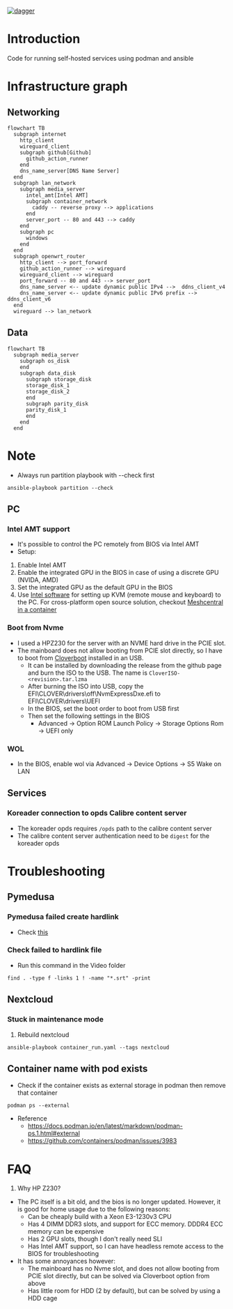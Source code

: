 [![dagger](https://github.com/zephyros-dev/media-server/actions/workflows/deployment.yaml/badge.svg)](https://github.com/zephyros-dev/media-server/actions/workflows/deployment.yaml)

# Introduction

Code for running self-hosted services using podman and ansible

# Infrastructure graph

## Networking

```mermaid
flowchart TB
  subgraph internet
    http_client
    wireguard_client
    subgraph github[Github]
      github_action_runner
    end
    dns_name_server[DNS Name Server]
  end
  subgraph lan_network
    subgraph media_server
      intel_amt[Intel AMT]
      subgraph container_network
        caddy -- reverse proxy --> applications
      end
      server_port -- 80 and 443 --> caddy
    end
    subgraph pc
      windows
    end
  end
  subgraph openwrt_router
    http_client --> port_forward
    github_action_runner --> wireguard
    wireguard_client --> wireguard
    port_forward -- 80 and 443 --> server_port
    dns_name_server <-- update dynamic public IPv4 -->  ddns_client_v4
    dns_name_server <-- update dynamic public IPv6 prefix -->  ddns_client_v6
  end
  wireguard --> lan_network
```

## Data

```mermaid
flowchart TB
  subgraph media_server
    subgraph os_disk
    end
    subgraph data_disk
      subgraph storage_disk
      storage_disk_1
      storage_disk_2
      end
      subgraph parity_disk
      parity_disk_1
      end
    end
  end
```

# Note

- Always run partition playbook with --check first

```
ansible-playbook partition --check
```

## PC

### Intel AMT support

- It's possible to control the PC remotely from BIOS via Intel AMT
- Setup:

1. Enable Intel AMT
2. Enable the integrated GPU in the BIOS in case of using a discrete GPU (NVIDA, AMD)
3. Set the integrated GPU as the default GPU in the BIOS
4. Use [Intel software](https://software.intel.com/sites/manageability/AMT_Implementation_and_Reference_Guide/default.htm?turl=WordDocuments%2Ftoolsusingkvm.htm) for setting up KVM (remote mouse and keyboard) to the PC. For cross-platform open source solution, checkout [Meshcentral in a container](https://github.com/Typhonragewind/meshcentral-docker)

### Boot from Nvme

- I used a HPZ230 for the server with an NVME hard drive in the PCIE slot.
- The mainboard does not allow booting from PCIE slot directly, so I have to boot from [Cloverboot](https://github.com/CloverHackyColor/CloverBootloader) installed in an USB.
  - It can be installed by downloading the release from the github page and burn the ISO to the USB. The name is `CloverISO-<revision>.tar.lzma`
  - After burning the ISO into USB, copy the EFI\CLOVER\drivers\off\NvmExpressDxe.efi to EFI\CLOVER\drivers\UEFI
  - In the BIOS, set the boot order to boot from USB first
  - Then set the following settings in the BIOS
    - Advanced -> Option ROM Launch Policy -> Storage Options Rom -> UEFI only

### WOL

- In the BIOS, enable wol via Advanced -> Device Options -> S5 Wake on LAN

## Services

### Koreader connection to opds Calibre content server

- The koreader opds requires `/opds` path to the calibre content server
- The calibre content server authentication need to be `digest` for the koreader opds

# Troubleshooting

## Pymedusa

### Pymedusa failed create hardlink

- Check [this](roles/pymedusa/README.md)

### Check failed to hardlink file

- Run this command in the Video folder

```
find . -type f -links 1 ! -name "*.srt" -print
```

<!-- TODO: Write a scheduled monitoring for this -->

## Nextcloud

### Stuck in maintenance mode

1. Rebuild nextcloud

```
ansible-playbook container_run.yaml --tags nextcloud
```

## Container name with pod exists

- Check if the container exists as external storage in podman then remove that container

```
podman ps --external
```

- Reference
  - https://docs.podman.io/en/latest/markdown/podman-ps.1.html#external
  - https://github.com/containers/podman/issues/3983

# FAQ

1. Why HP Z230?

- The PC itself is a bit old, and the bios is no longer updated. However, it is good for home usage due to the following reasons:
  - Can be cheaply build with a Xeon E3-1230v3 CPU
  - Has 4 DIMM DDR3 slots, and support for ECC memory. DDDR4 ECC memory can be expensive
  - Has 2 GPU slots, though I don't really need SLI
  - Has Intel AMT support, so I can have headless remote access to the BIOS for troubleshooting
- It has some annoyances however:
  - The mainboard has no Nvme slot, and does not allow booting from PCIE slot directly, but can be solved via Cloverboot option from above
  - Has little room for HDD (2 by default), but can be solved by using a HDD cage
